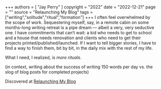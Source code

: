 +++
authors = [
  "Jay Perry"
]
copyright = "2022"
date = "2022-12-21"
page = ""
source = "Relaunching My Blog"
tags = ["writing","solitude","ritual","formation"]
+++
I often feel overwhelmed by the scope of work. Sequestering myself, say, in a remote cabin on some months-long writing retreat is a pipe dream — albeit a very, very seductive one. I have commitments that can’t wait: a kid who needs to get to school and a house that needs renovation and clients who need to get their projects printed/published/launched. If I want to tell bigger stories, I have to find a way to finish them, bit by bit, in the daily mix with the rest of my life.

What I need, I realized, is _more rituals_.

(in context, writing about the success of writing 150 words per day vs. the slog of blog posts for completed projects)

Discovered at [Relaunching My Blog](https://www.jayperryworks.com/blog/2022/09/21/relaunching-my-blog/)

